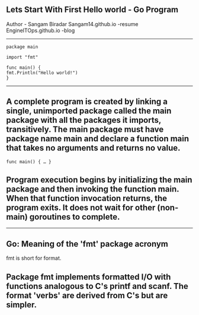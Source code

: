## Lets Start With First Hello world - Go Program

Author - Sangam Biradar
Sangam14.github.io -resume 
EngineITOps.github.io -blog

-----



    package main

    import "fmt"

    func main() {
	fmt.Println("Hello world!")
    }
    
----
## A complete program is created by linking a single, unimported package called the main package with all the packages it imports, transitively. The main package must have package name main and declare a function main that takes no arguments and returns no value.

    func main() { … }

## Program execution begins by initializing the main package and then invoking the function main. When that function invocation returns, the program exits. It does not wait for other (non-main) goroutines to complete.



-----


## Go: Meaning of the 'fmt' package acronym

fmt is short for format. 

Package fmt implements formatted I/O with functions analogous to C's printf and scanf. The format 'verbs' are derived from C's but are simpler.
-----

